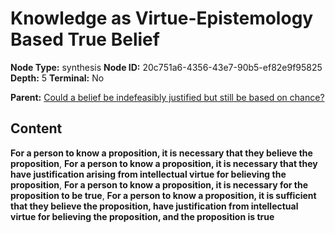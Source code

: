# Knowledge as Virtue-Epistemology Based True Belief

**Node Type:** synthesis
**Node ID:** 20c751a6-4356-43e7-90b5-ef82e9f95825
**Depth:** 5
**Terminal:** No

**Parent:** [Could a belief be indefeasibly justified but still be based on chance?](could-a-belief-be-indefeasibly-justified-but-still-be-based-on-chance-antithesis-ec11cc90-82ba-4216-9249-35030c4471e3.md)

## Content

**For a person to know a proposition, it is necessary that they believe the proposition**, **For a person to know a proposition, it is necessary that they have justification arising from intellectual virtue for believing the proposition**, **For a person to know a proposition, it is necessary for the proposition to be true**, **For a person to know a proposition, it is sufficient that they believe the proposition, have justification from intellectual virtue for believing the proposition, and the proposition is true**
